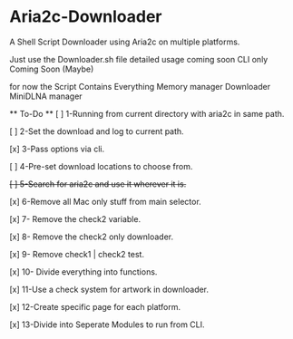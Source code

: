 # Aria2c-Downloader
A Shell Script Downloader using Aria2c on multiple platforms.


Just use the Downloader.sh file
detailed usage coming soon
CLI only Coming Soon (Maybe)

for now the Script Contains Everything
Memory manager
Downloader
MiniDLNA manager


 ** To-Do **
 [   ]   1-Running from current directory with aria2c in same path.
 
 [   ]   2-Set the download and log to current path.
 
 [x]   3-Pass options via cli.
 
 [   ]   4-Pre-set download locations to choose from.
 
 ~~[   ]   5-Search for aria2c and use it wherever it is.~~
 
  [x]   6-Remove all Mac only stuff from main selector.
  
  [x]   7- Remove the check2 variable.
  
  [x]   8- Remove the check2 only downloader.
  
  [x]   9- Remove check1 | check2 test.
  
  [x]   10- Divide everything into functions.
  
  [x]   11-Use a check system for artwork in downloader.
  
  [x]   12-Create specific page for each platform.
  
  [x]   13-Divide into Seperate Modules to run from CLI.
  
